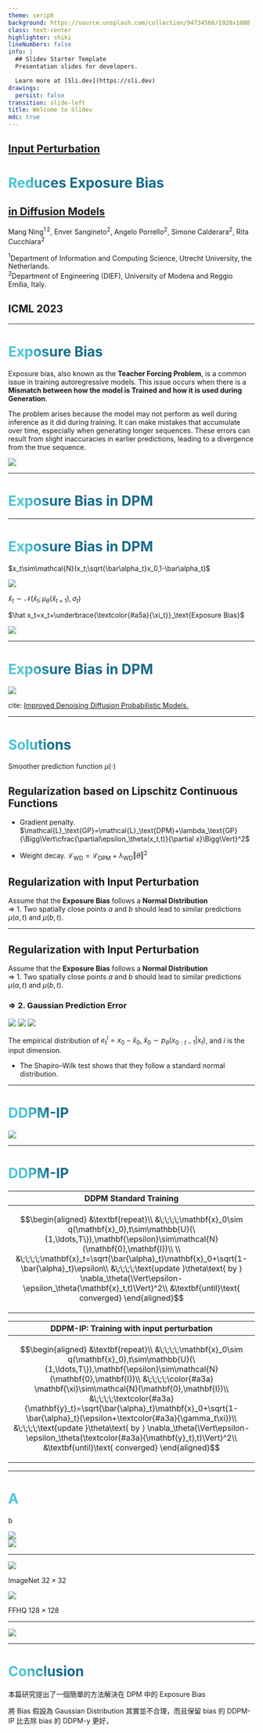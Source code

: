 ```yaml
---
theme: seriph
background: https://source.unsplash.com/collection/94734566/1920x1080
class: text-center
highlighter: shiki
lineNumbers: false
info: |
  ## Slidev Starter Template
  Presentation slides for developers.

  Learn more at [Sli.dev](https://sli.dev)
drawings:
  persist: false
transition: slide-left
title: Welcome to Slidev
mdc: true
---
```


## [Input Perturbation](https://icml.cc/virtual/2023/poster/23960)
# [Reduces Exposure Bias](https://icml.cc/virtual/2023/poster/23960)
## [in Diffusion Models](https://icml.cc/virtual/2023/poster/23960)

Mang Ning$^{1\,2}$, Enver Sangineto$^2$, Angelo Porrello$^2$, Simone Calderara$^2$, Rita Cucchiara$^2$

$^1$Department of Information and Computing Science, Utrecht University, the Netherlands.<br/>
$^2$Department of Engineering (DIEF), University of Modena and Reggio Emilia, Italy.

## ICML 2023

<div class="abs-br m-6 flex gap-2">
  <a href="https://github.com/toonnyy8-notes/Input-Perturbation-Reduces-Exposure-Bias-in-Diffusion-Models" target="_blank" alt="GitHub" title="Open in GitHub"
    class="text-xl slidev-icon-btn opacity-50 !border-none !hover:text-white">
    <carbon-logo-github />
  </a>
</div>

<!--
The last comment block of each slide will be treated as slide notes. It will be visible and editable in Presenter Mode along with the slide. [Read more in the docs](https://sli.dev/guide/syntax.html#notes)
-->

---

# Exposure Bias

<span></span>

Exposure bias, also known as the **Teacher Forcing Problem**, is a common issue in training autoregressive models.
This issue occurs when there is a **Mismatch between how the model is Trained and how it is used during Generation**.

The problem arises because the model may not perform as well during inference as it did during training. It can make mistakes that accumulate over time, especially when generating longer sequences. These errors can result from slight inaccuracies in earlier predictions, leading to a divergence from the true sequence.

<img class="m-auto w-3/5" src="/imgs/exposure_bias.png" />

<SlideCurrentNo class="absolute bottom-4 right-8" />

<!--
You can have `style` tag in markdown to override the style for the current page.
Learn more: https://sli.dev/guide/syntax#embedded-styles
-->

<style>
h1 {
  background-color: #2B90B6;
  background-image: linear-gradient(45deg, #4EC5D4 10%, #146b8c 20%);
  background-size: 100%;
  -webkit-background-clip: text;
  -moz-background-clip: text;
  -webkit-text-fill-color: transparent;
  -moz-text-fill-color: transparent;
}
</style>

<!--
Here is another comment.
-->

---

# Exposure Bias in DPM

<SlideCurrentNo class="absolute bottom-4 right-8" />

---

# Exposure Bias in DPM

<div v-click>
<myline x1=110 y1=170 y2=132.5 width=5 color=#a57></myline>
<myline x1=870 y1=170 y2=132.5 width=5 color=#a57></myline>
<myarrow x1=110 y1=135 x2=330 width=5 color=#a57></myarrow>
<myarrow x1=870 y1=135 x2=620 width=5 color=#a57></myarrow>

<span class="text-xl absolute left-85 top-30 pointer-events-none">$x_t\sim\mathcal{N}(x_t;\sqrt{\bar\alpha_t}x_0,1-\bar\alpha_t)$</span>
</div>

<img class="m-auto pt-20" src="/imgs/duoduo.jpg" />

<div v-click>
<myarrow x1=325 y1=290 y2=345 width=5 color=#a57></myarrow>
<myarrow x1=220 y1=345 y2=290 width=5 color=#a57></myarrow>

<span class="text-xl absolute left-38 top-88 pointer-events-none">$\hat x_t\sim\mathcal{N}(\hat x_t;\mu_{\theta}(\hat x_{t+1}),\sigma_t)$</span>
</div>


<div class="grid grid-cols-2">

<p v-click class="text-3xl text-center pt-20">

$\hat x_t=x_t+\underbrace{\textcolor{#a5a}{\xi_t}}_\text{Exposure Bias}$</p>

<img v-click class="ml-auto mr-auto" src="/imgs/exposure_bias.png" />

</div>

---


<div class="grid grid-cols-2">

<div>

# Exposure Bias in DPM

</div>

<div>

<img class="m-auto" src="/imgs/iddpm-fig11.png"/>

<span class="text-base">cite: <a href="https://icml.cc/virtual/2021/poster/9531" target="_blank">Improved Denoising Diffusion Probabilistic Models.</a></span>

</div>

</div>

---

# Solutions
<span class="text-xl">Smoother prediction function $\mu(\cdot)$</span>

## Regularization based on Lipschitz Continuous Functions

<p class="text-xl">

- Gradient penalty.
$\mathcal{L}_\text{GP}=\mathcal{L}_\text{DPM}+\lambda_\text{GP}{\Bigg\Vert\cfrac{\partial\epsilon_\theta(x_t,t)}{\partial x}\Bigg\Vert}^2$

- Weight decay.
$\mathcal{L}_\text{WD}=\mathcal{L}_\text{DPM}+\lambda_\text{WD}{\Vert\theta\Vert}^2$

</p>

## <span class="color-#a5a">**Regularization with Input Perturbation**</span>

<p class="text-xl">

Assume that the **Exposure Bias** follows a **Normal Distribution**  
$\Rightarrow$ 1. Two spatially close points $a$ and $b$ should lead to similar predictions $\mu(a, t)$ and $\mu(b, t)$.
</p>

---

## Regularization with Input Perturbation

<p class="text-xl">

Assume that the **Exposure Bias** follows a **Normal Distribution**  
$\Rightarrow$ 1. Two spatially close points $a$ and $b$ should lead to similar predictions $\mu(a, t)$ and $\mu(b, t)$.
</p>

### $\Rightarrow$ 2. Gaussian Prediction Error

<div class="grid grid-cols-3">

<img class="m-auto w-4/5" src="/imgs/fig6/hist_gaussian_error_300step_pixel_2049.png"/>
<img class="m-auto w-4/5" src="/imgs/fig6/hist_gaussian_error_600step_pixel_2576.png"/>
<img class="m-auto w-4/5" src="/imgs/fig6/hist_gaussian_error_900step_pixel_3072.png"/>

</div>

<p class="text-xl">

The empirical distribution of $e^i_t=x_0-\hat x_0,\;\hat x_0\sim p_\theta(x_{0:t-1}|x_t)$, and $i$ is the input dimension.
- The Shapiro–Wilk test shows that they follow a standard normal distribution.
</p>

<!--

we use 50 randomly selected $e^i_t$ values and the Shapiro–Wilk test
(Shapiro & Wilk, 1965) to verify that they follow a standard normal distribution. The confidence level is set at 95% and
we reject the null hypothesis if the p-value is less than 0.05. The null hypothesis was rejected only in a small minority of
cases, confirming that the error et is almost isotropic Gaussian distributed. Fig. 6 shows a few histogram examples for $e^t_i$
computed at different pixels.
-->

---

# DDPM-IP

<img class="m-auto w-4/5" src="/imgs/DDPMy.png" />

<SlideCurrentNo class="absolute bottom-4 right-8" />

---

# DDPM-IP

<div class="grid grid-cols-2">

<div class="mx-auto">
<table>
<thead>
<tr>
<th>DDPM Standard Training</th>
</tr>
</thead>
<tbody>
<tr>
<td class="text-base">

$$\begin{aligned}
&\textbf{repeat}\\
&\;\;\;\;\mathbf{x}_0\sim q(\mathbf{x}_0),t\sim\mathbb{U}(\{1,\ldots,T\}),\mathbf{\epsilon}\sim\mathcal{N}(\mathbf{0},\mathbf{I})\\
\\
&\;\;\;\;\mathbf{x}_t=\sqrt{\bar{\alpha}_t}\mathbf{x}_0+\sqrt{1-\bar{\alpha}_t}\epsilon\\
&\;\;\;\;\text{update }\theta\text{ by } \nabla_\theta{\Vert\epsilon-\epsilon_\theta(\mathbf{x}_t,t)\Vert}^2\\
&\textbf{until}\text{ converged}
\end{aligned}$$
</td>
</tr>
</tbody>
</table>
</div>

<div class="mx-auto">
<table>
<thead>
<tr>
<th>DDPM-IP: Training with input perturbation</th>
</tr>
</thead>
<tbody>
<tr>
<td class="text-base">

$$\begin{aligned}
&\textbf{repeat}\\
&\;\;\;\;\mathbf{x}_0\sim q(\mathbf{x}_0),t\sim\mathbb{U}(\{1,\ldots,T\}),\mathbf{\epsilon}\sim\mathcal{N}(\mathbf{0},\mathbf{I})\\
&\;\;\;\;\color{#a3a} \mathbf{\xi}\sim\mathcal{N}(\mathbf{0},\mathbf{I})\\
&\;\;\;\;\textcolor{#a3a}{\mathbf{y}_t}=\sqrt{\bar{\alpha}_t}\mathbf{x}_0+\sqrt{1-\bar{\alpha}_t}(\epsilon+\textcolor{#a3a}{\gamma_t\xi})\\
&\;\;\;\;\text{update }\theta\text{ by } \nabla_\theta{\Vert\epsilon-\epsilon_\theta(\textcolor{#a3a}{\mathbf{y}_t},t)\Vert}^2\\
&\textbf{until}\text{ converged}
\end{aligned}$$
</td>
</tr>
</tbody>
</table>
</div>

</div>

<SlideCurrentNo class="absolute bottom-4 right-8" />

---

<div class="grid grid-cols-2">

<div>

# A

b

</div>

<img class="m-auto" src="/imgs/tab2.png" />

</div>

<img class="m-auto w-4/5 pt-10" src="/imgs/tab7.png" />

<SlideCurrentNo class="absolute bottom-4 right-8" />

---

<div class="grid grid-cols-2">
<div>
<img class="m-auto h-300px" src="/imgs/fig3/imagenet.png" />
<p class="text-center text-2xl">

ImageNet $32\times 32$
</p>
</div>
<div>
<img class="m-auto h-300px" src="/imgs/fig3/ffhq.png" />

<p class="text-center text-2xl">

FFHQ $128\times 128$
</p>
</div>
</div>

<SlideCurrentNo class="absolute bottom-4 right-8" />

---
<img class="m-auto" src="/imgs/tab3.png" />

<SlideCurrentNo class="absolute bottom-4 right-8" />

---

# Conclusion

本篇研究提出了一個簡單的方法解決在 DPM 中的 Exposure Bias

將 Bias 假設為 Gaussian Distribution 其實並不合理，而且保留 bias 的 DDPM-IP 比去除 bias 的 DDPM-y 更好，
